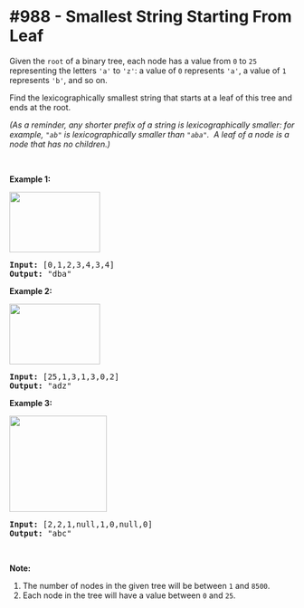 # \#988 - Smallest String Starting From Leaf
<p>Given the <code>root</code> of a binary tree, each node has a value from <code>0</code> to <code>25</code> representing the letters <code>&#39;a&#39;</code> to <code>&#39;z&#39;</code>: a value of <code>0</code> represents <code>&#39;a&#39;</code>, a value of <code>1</code> represents <code>&#39;b&#39;</code>, and so on.</p>

<p>Find the lexicographically smallest string that starts at a leaf of this tree and ends at the root.</p>

<p><em>(As a reminder, any shorter prefix of a string is lexicographically smaller: for example, <code>&quot;ab&quot;</code> is lexicographically smaller than <code>&quot;aba&quot;</code>.&nbsp; A leaf of a node is a node that has no children.)</em></p>

<div>
<div>
<p>&nbsp;</p>

<ol>
</ol>
</div>
</div>

<div>
<p><strong>Example 1:</strong></p>

<p><strong><img alt="" src="https://assets.leetcode.com/uploads/2019/01/30/tree1.png" style="width: 160px; height: 107px;" /></strong></p>

<pre>
<strong>Input: </strong><span id="example-input-1-1">[0,1,2,3,4,3,4]</span>
<strong>Output: </strong><span id="example-output-1">&quot;dba&quot;</span>
</pre>

<div>
<p><strong>Example 2:</strong></p>

<p><strong><img alt="" src="https://assets.leetcode.com/uploads/2019/01/30/tree2.png" style="width: 160px; height: 107px;" /></strong></p>

<pre>
<strong>Input: </strong><span id="example-input-2-1">[25,1,3,1,3,0,2]</span>
<strong>Output: </strong><span id="example-output-2">&quot;adz&quot;</span>
</pre>

<div>
<p><strong>Example 3:</strong></p>

<p><strong><img alt="" src="https://assets.leetcode.com/uploads/2019/02/01/tree3.png" style="height: 170px; width: 172px;" /></strong></p>

<pre>
<strong>Input: </strong><span id="example-input-3-1">[2,2,1,null,1,0,null,0]</span>
<strong>Output: </strong><span id="example-output-3">&quot;abc&quot;</span>
</pre>

<p>&nbsp;</p>

<p><strong>Note:</strong></p>

<ol>
	<li>The number of nodes in the given tree will be between <code>1</code> and <code>8500</code>.</li>
	<li>Each node in the tree will have a value between <code>0</code> and <code>25</code>.</li>
</ol>
</div>
</div>
</div>